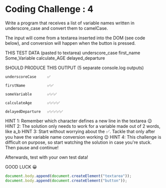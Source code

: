 # Coding Challenge : 4

Write a program that receives a list of variable names written in underscore_case and convert them to camelCase.

The input will come from a textarea inserted into the DOM (see code below), and conversion will happen when the button is pressed.

THIS TEST DATA (pasted to textarea)
underscore_case
first_name
Some_Variable
calculate_AGE
delayed_departure

SHOULD PRODUCE THIS OUTPUT (5 separate console.log outputs)

```
underscoreCase     ✅

firstName          ✅✅

someVariable       ✅✅✅

calculateAge       ✅✅✅✅

delayedDeparture   ✅✅✅✅✅
```

HINT 1: Remember which character defines a new line in the textarea 😉
HINT 2: The solution only needs to work for a variable made out of 2 words, like a_b
HINT 3: Start without worrying about the ✅. Tackle that only after you have the variable name conversion working 😉
HINT 4: This challenge is difficult on purpose, so start watching the solution in case you're stuck. Then pause and continue!

Afterwards, test with your own test data!

GOOD LUCK 😀

```javascript
document.body.append(document.createElement("textarea"));
document.body.append(document.createElement("button"));
```
